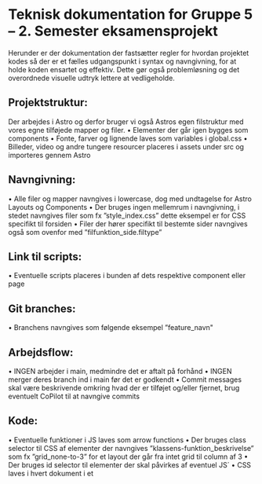 # Teknisk dokumentation for Gruppe 5 – 2. Semester eksamensprojekt

Herunder er der dokumentation der fastsætter regler for hvordan projektet kodes så der er et fælles udgangspunkt i syntax og navngivning, for at holde koden ensartet og effektiv. Dette gør også problemløsning og det overordnede visuelle udtryk lettere at vedligeholde.

## Projektstruktur:

Der arbejdes i Astro og derfor bruger vi også Astros egen filstruktur med vores egne tilføjede mapper og filer.
• Elementer der går igen bygges som components
• Fonte, farver og lignende laves som variables i global.css
• Billeder, video og andre tungere resourcer placeres i assets under src og importeres gennem Astro

## Navngivning:

• Alle filer og mapper navngives i lowercase, dog med undtagelse for Astro Layouts og Components
• Der bruges ingen mellemrum i navngivning, i stedet navngives filer som fx ”style_index.css” dette eksempel er for CSS specifikt til forsiden
• Filer der hører specifikt til bestemte sider navngives også som ovenfor med ”filfunktion_side.filtype”

## Link til scripts:

• Eventuelle scripts placeres i bunden af dets respektive component eller page

## Git branches:

• Branchens navngives som følgende eksempel ”feature_navn"

## Arbejdsflow:

• INGEN arbejder i main, medmindre det er aftalt på forhånd
• INGEN merger deres branch ind i main før det er godkendt
• Commit messages skal være beskrivende omkring hvad der er tilføjet og/eller fjernet, brug eventuelt CoPilot til at navngive commits

## Kode:

• Eventuelle funktioner i JS laves som arrow functions
• Der bruges class selector til CSS af elementer der navngives ”klassens-funktion_beskrivelse” som fx ”grid_none-to-3” for et layout der går fra intet grid til column af 3
• Der bruges id selector til elementer der skal påvirkes af eventuel JS´
• CSS laves i hvert dokument i et <style> tag, global CSS laves i global.css dokumentet der findes i styles mappen

# Funktionalitet

• Der hentes data til portfolio gennem API til en database lavet med Supabase
• Dynamisk visning af enkelte elementer fra portfolio

# API endpoints

• Vi har lavet vores database i Supabase. Herunder findes API url og key, som også findes under Card.astro component.

- url:
  https://uhcutojnbibslmplbwqd.supabase.co/rest/v1/Portfolio?select=*

- Key:
  eyJhbGciOiJIUzI1NiIsInR5cCI6IkpXVCJ9.eyJpc3MiOiJzdXBhYmFzZSIsInJlZiI6InVoY3V0b2puYmlic2xtcGxid3FkIiwicm9sZSI6ImFub24iLCJpYXQiOjE3NDc3Mjc5NTcsImV4cCI6MjA2MzMwMzk1N30.gUKjETMs5zvXh4Hhw059erhs-V19eoJSiUCNXidk-V0
